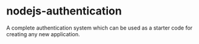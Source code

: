 # nodejs-authentication
A complete authentication system which can be used as a starter code for creating any new application.
